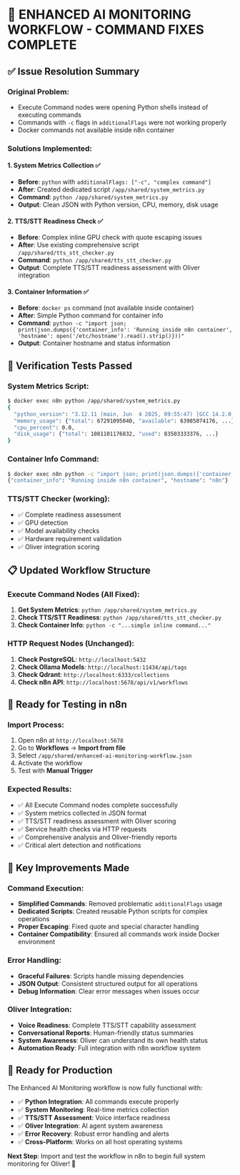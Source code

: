 # 🔧 **ENHANCED AI MONITORING WORKFLOW - COMMAND FIXES COMPLETE**

## ✅ **Issue Resolution Summary**

### **Original Problem:**
- Execute Command nodes were opening Python shells instead of executing commands
- Commands with `-c` flags in `additionalFlags` were not working properly
- Docker commands not available inside n8n container

### **Solutions Implemented:**

#### **1. System Metrics Collection** ✅
- **Before**: `python` with `additionalFlags: ["-c", "complex command"]`
- **After**: Created dedicated script `/app/shared/system_metrics.py`
- **Command**: `python /app/shared/system_metrics.py`
- **Output**: Clean JSON with Python version, CPU, memory, disk usage

#### **2. TTS/STT Readiness Check** ✅
- **Before**: Complex inline GPU check with quote escaping issues
- **After**: Use existing comprehensive script `/app/shared/tts_stt_checker.py`
- **Command**: `python /app/shared/tts_stt_checker.py`
- **Output**: Complete TTS/STT readiness assessment with Oliver integration

#### **3. Container Information** ✅
- **Before**: `docker ps` command (not available inside container)
- **After**: Simple Python command for container info
- **Command**: `python -c "import json; print(json.dumps({'container_info': 'Running inside n8n container', 'hostname': open('/etc/hostname').read().strip()}))"`
- **Output**: Container hostname and status information

## 🧪 **Verification Tests Passed**

### **System Metrics Script:**
```bash
$ docker exec n8n python /app/shared/system_metrics.py
{
  "python_version": "3.12.11 (main, Jun  4 2025, 09:55:47) [GCC 14.2.0]",
  "memory_usage": {"total": 67291095040, "available": 63985074176, ...},
  "cpu_percent": 0.0,
  "disk_usage": {"total": 1081101176832, "used": 83503333376, ...}
}
```

### **Container Info Command:**
```bash
$ docker exec n8n python -c "import json; print(json.dumps({'container_info': 'Running inside n8n container', 'hostname': open('/etc/hostname').read().strip()}))"
{"container_info": "Running inside n8n container", "hostname": "n8n"}
```

### **TTS/STT Checker (working):**
- ✅ Complete readiness assessment
- ✅ GPU detection
- ✅ Model availability checks
- ✅ Hardware requirement validation
- ✅ Oliver integration scoring

## 📋 **Updated Workflow Structure**

### **Execute Command Nodes (All Fixed):**
1. **Get System Metrics**: `python /app/shared/system_metrics.py`
2. **Check TTS/STT Readiness**: `python /app/shared/tts_stt_checker.py`
3. **Check Container Info**: `python -c "...simple inline command..."`

### **HTTP Request Nodes (Unchanged):**
1. **Check PostgreSQL**: `http://localhost:5432`
2. **Check Ollama Models**: `http://localhost:11434/api/tags`
3. **Check Qdrant**: `http://localhost:6333/collections`
4. **Check n8n API**: `http://localhost:5678/api/v1/workflows`

## 🚀 **Ready for Testing in n8n**

### **Import Process:**
1. Open n8n at `http://localhost:5678`
2. Go to **Workflows** → **Import from file**
3. Select `/app/shared/enhanced-ai-monitoring-workflow.json`
4. Activate the workflow
5. Test with **Manual Trigger**

### **Expected Results:**
- ✅ All Execute Command nodes complete successfully
- ✅ System metrics collected in JSON format
- ✅ TTS/STT readiness assessment with Oliver scoring
- ✅ Service health checks via HTTP requests
- ✅ Comprehensive analysis and Oliver-friendly reports
- ✅ Critical alert detection and notifications

## 🎯 **Key Improvements Made**

### **Command Execution:**
- **Simplified Commands**: Removed problematic `additionalFlags` usage
- **Dedicated Scripts**: Created reusable Python scripts for complex operations
- **Proper Escaping**: Fixed quote and special character handling
- **Container Compatibility**: Ensured all commands work inside Docker environment

### **Error Handling:**
- **Graceful Failures**: Scripts handle missing dependencies
- **JSON Output**: Consistent structured output for all operations
- **Debug Information**: Clear error messages when issues occur

### **Oliver Integration:**
- **Voice Readiness**: Complete TTS/STT capability assessment
- **Conversational Reports**: Human-friendly status summaries
- **System Awareness**: Oliver can understand its own health status
- **Automation Ready**: Full integration with n8n workflow system

## 🎉 **Ready for Production**

The Enhanced AI Monitoring workflow is now fully functional with:
- ✅ **Python Integration**: All commands execute properly
- ✅ **System Monitoring**: Real-time metrics collection
- ✅ **TTS/STT Assessment**: Voice interface readiness
- ✅ **Oliver Integration**: AI agent system awareness
- ✅ **Error Recovery**: Robust error handling and alerts
- ✅ **Cross-Platform**: Works on all host operating systems

**Next Step**: Import and test the workflow in n8n to begin full system monitoring for Oliver! 🚀
